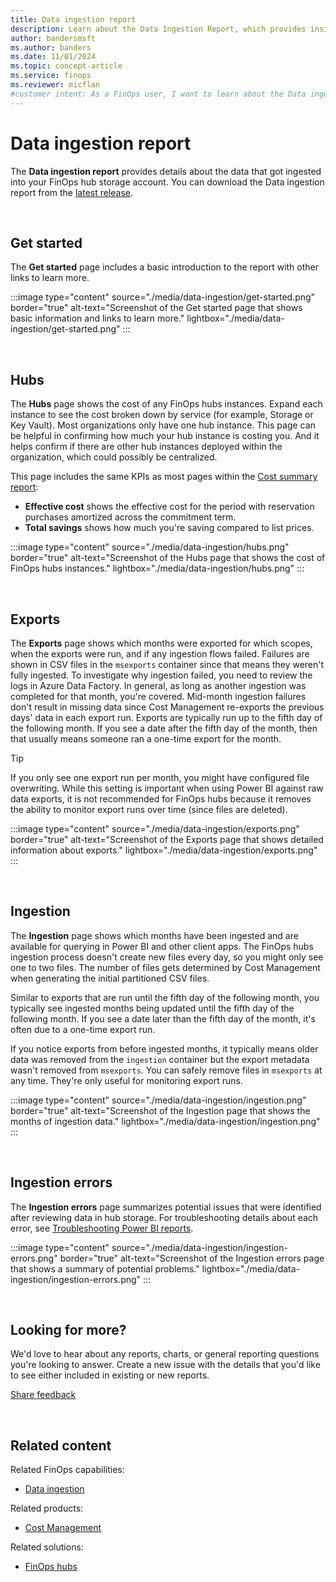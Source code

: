 ```yaml
---
title: Data ingestion report
description: Learn about the Data Ingestion Report, which provides insights into the data ingested into your FinOps hub storage account.
author: bandersmsft
ms.author: banders
ms.date: 11/01/2024
ms.topic: concept-article
ms.service: finops
ms.reviewer: micflan
#customer intent: As a FinOps user, I want to learn about the Data ingestion report so that I can understand my incoming data.
---
```


<!-- markdownlint-disable-next-line MD025 -->
# Data ingestion report

The **Data ingestion report** provides details about the data that got ingested into your FinOps hub storage account. You can download the Data ingestion report from the [latest release](https://aka.ms/ftk/latest).

<br>

## Get started

The **Get started** page includes a basic introduction to the report with other links to learn more.

:::image type="content" source="./media/data-ingestion/get-started.png" border="true" alt-text="Screenshot of the Get started page that shows basic information and links to learn more." lightbox="./media/data-ingestion/get-started.png" :::

<br>

## Hubs

The **Hubs** page shows the cost of any FinOps hubs instances. Expand each instance to see the cost broken down by service (for example, Storage or Key Vault). Most organizations only have one hub instance. This page can be helpful in confirming how much your hub instance is costing you. And it helps confirm if there are other hub instances deployed within the organization, which could possibly be centralized.

This page includes the same KPIs as most pages within the [Cost summary report](cost-summary.md):

- **Effective cost** shows the effective cost for the period with reservation purchases amortized across the commitment term.
- **Total savings** shows how much you're saving compared to list prices.

:::image type="content" source="./media/data-ingestion/hubs.png" border="true" alt-text="Screenshot of the Hubs page that shows the cost of FinOps hubs instances." lightbox="./media/data-ingestion/hubs.png" :::

<br>

## Exports

The **Exports** page shows which months were exported for which scopes, when the exports were run, and if any ingestion flows failed. Failures are shown in CSV files in the `msexports` container since that means they weren't fully ingested. To investigate why ingestion failed, you need to review the logs in Azure Data Factory. In general, as long as another ingestion was completed for that month, you're covered. Mid-month ingestion failures don't result in missing data since Cost Management re-exports the previous days' data in each export run. Exports are typically run up to the fifth day of the following month. If you see a date after the fifth day of the month, then that usually means someone ran a one-time export for the month.

> [!TIP]
> If you only see one export run per month, you might have configured file overwriting. While this setting is important when using Power BI against raw data exports, it is not recommended for FinOps hubs because it removes the ability to monitor export runs over time (since files are deleted).

:::image type="content" source="./media/data-ingestion/exports.png" border="true" alt-text="Screenshot of the Exports page that shows detailed information about exports." lightbox="./media/data-ingestion/exports.png" :::

<br>

## Ingestion

The **Ingestion** page shows which months have been ingested and are available for querying in Power BI and other client apps. The FinOps hubs ingestion process doesn't create new files every day, so you might only see one to two files. The number of files gets determined by Cost Management when generating the initial partitioned CSV files.

Similar to exports that are run until the fifth day of the following month, you typically see ingested months being updated until the fifth day of the following month. If you see a date later than the fifth day of the month, it's often due to a one-time export run.

If you notice exports from before ingested months, it typically means older data was removed from the `ingestion` container but the export metadata wasn't removed from `msexports`. You can safely remove files in `msexports` at any time. They're only useful for monitoring export runs.

:::image type="content" source="./media/data-ingestion/ingestion.png" border="true" alt-text="Screenshot of the Ingestion page that shows the months of ingestion data." lightbox="./media/data-ingestion/ingestion.png" :::

<br>

## Ingestion errors

The **Ingestion errors** page summarizes potential issues that were identified after reviewing data in hub storage. For troubleshooting details about each error, see [Troubleshooting Power BI reports](../help/troubleshooting.md).

:::image type="content" source="./media/data-ingestion/ingestion-errors.png" border="true" alt-text="Screenshot of the Ingestion errors page that shows a summary of potential problems." lightbox="./media/data-ingestion/ingestion-errors.png" :::


<br>

## Looking for more?

We'd love to hear about any reports, charts, or general reporting questions you're looking to answer. Create a new issue with the details that you'd like to see either included in existing or new reports.

[Share feedback](https://aka.ms/ftk/ideas)

<br>

## Related content

Related FinOps capabilities:

- [Data ingestion](../../framework/understand/ingestion.md)

Related products:

- [Cost Management](/azure/cost-management-billing/costs/)

Related solutions:

- [FinOps hubs](../hubs/finops-hubs-overview.md)

<br>
